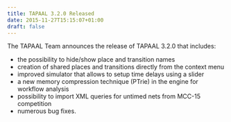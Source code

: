 ```yaml
---
title: TAPAAL 3.2.0 Released 
date: 2015-11-27T15:15:07+01:00
draft: false
---
```


The TAPAAL Team announces the release of TAPAAL 3.2.0 that includes:

- the possibility to hide/show place and transition names
- creation of shared places and transitions directly from the context menu
- improved simulator that allows to setup time delays using a slider
- a new memory compression technique (PTrie) in the engine for workflow analysis
- possibility to import XML queries for untimed nets from MCC-15 competition
- numerous bug fixes.
